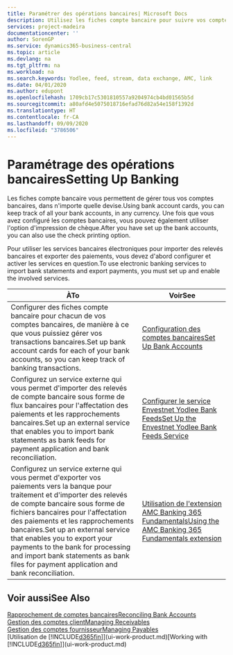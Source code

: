 ```yaml
---
title: Paramétrer des opérations bancaires| Microsoft Docs
description: Utilisez les fiches compte bancaire pour suivre vos comptes bancaires et paramétrer le flux bancaire, telles que Yodlee, pour échanger des données.
services: project-madeira
documentationcenter: ''
author: SorenGP
ms.service: dynamics365-business-central
ms.topic: article
ms.devlang: na
ms.tgt_pltfrm: na
ms.workload: na
ms.search.keywords: Yodlee, feed, stream, data exchange, AMC, link
ms.date: 04/01/2020
ms.author: edupont
ms.openlocfilehash: 1709cb17c5301810557a9204974cb4bd01565b5d
ms.sourcegitcommit: a80afd4e5075018716efad76d82a54e158f1392d
ms.translationtype: HT
ms.contentlocale: fr-CA
ms.lasthandoff: 09/09/2020
ms.locfileid: "3786506"
---
```

# <a name="setting-up-banking"></a><span data-ttu-id="e53d5-103">Paramétrage des opérations bancaires</span><span class="sxs-lookup"><span data-stu-id="e53d5-103">Setting Up Banking</span></span>
<span data-ttu-id="e53d5-104">Les fiches compte bancaire vous permettent de gérer tous vos comptes bancaires, dans n'importe quelle devise.</span><span class="sxs-lookup"><span data-stu-id="e53d5-104">Using bank account cards, you can keep track of all your bank accounts, in any currency.</span></span> <span data-ttu-id="e53d5-105">Une fois que vous avez configuré les comptes bancaires, vous pouvez également utiliser l'option d'impression de chèque.</span><span class="sxs-lookup"><span data-stu-id="e53d5-105">After you have set up the bank accounts, you can also use the check printing option.</span></span>

<span data-ttu-id="e53d5-106">Pour utiliser les services bancaires électroniques pour importer des relevés bancaires et exporter des paiements, vous devez d'abord configurer et activer les services en question.</span><span class="sxs-lookup"><span data-stu-id="e53d5-106">To use electronic banking services to import bank statements and  export payments, you must set up and enable the involved services.</span></span>

| <span data-ttu-id="e53d5-107">À</span><span class="sxs-lookup"><span data-stu-id="e53d5-107">To</span></span> | <span data-ttu-id="e53d5-108">Voir</span><span class="sxs-lookup"><span data-stu-id="e53d5-108">See</span></span> |
| --- | --- |
| <span data-ttu-id="e53d5-109">Configurer des fiches compte bancaire pour chacun de vos comptes bancaires, de manière à ce que vous puissiez gérer vos transactions bancaires.</span><span class="sxs-lookup"><span data-stu-id="e53d5-109">Set up bank account cards for each of your bank accounts, so you can keep track of banking transactions.</span></span> |[<span data-ttu-id="e53d5-110">Configuration des comptes bancaires</span><span class="sxs-lookup"><span data-stu-id="e53d5-110">Set Up Bank Accounts</span></span>](bank-how-setup-bank-accounts.md) |
| <span data-ttu-id="e53d5-111">Configurez un service externe qui vous permet d'importer des relevés de compte bancaire sous forme de flux bancaires pour l'affectation des paiements et les rapprochements bancaires.</span><span class="sxs-lookup"><span data-stu-id="e53d5-111">Set up an external service that enables you to import bank statements as bank feeds for payment application and bank reconciliation.</span></span> |[<span data-ttu-id="e53d5-112">Configurer le service Envestnet Yodlee Bank Feeds</span><span class="sxs-lookup"><span data-stu-id="e53d5-112">Set Up the Envestnet Yodlee Bank Feeds Service</span></span>](bank-how-setup-bank-statement-service.md) |
| <span data-ttu-id="e53d5-113">Configurez un service externe qui vous permet d'exporter vos paiements vers la banque pour traitement et d'importer des relevés de compte bancaire sous forme de fichiers bancaires pour l'affectation des paiements et les rapprochements bancaires.</span><span class="sxs-lookup"><span data-stu-id="e53d5-113">Set up an external service that enables you to export your payments to the bank for processing  and import bank statements as bank files for payment application and bank reconciliation.</span></span> |[<span data-ttu-id="e53d5-114">Utilisation de l'extension AMC Banking 365 Fundamentals</span><span class="sxs-lookup"><span data-stu-id="e53d5-114">Using the AMC Banking 365 Fundamentals extension</span></span>](ui-extensions-amc-banking.md) |

## <a name="see-also"></a><span data-ttu-id="e53d5-115">Voir aussi</span><span class="sxs-lookup"><span data-stu-id="e53d5-115">See Also</span></span>
[<span data-ttu-id="e53d5-116">Rapprochement de comptes bancaires</span><span class="sxs-lookup"><span data-stu-id="e53d5-116">Reconciling Bank Accounts</span></span>](bank-manage-bank-accounts.md)  
[<span data-ttu-id="e53d5-117">Gestion des comptes client</span><span class="sxs-lookup"><span data-stu-id="e53d5-117">Managing Receivables</span></span>](receivables-manage-receivables.md)  
[<span data-ttu-id="e53d5-118">Gestion des comptes fournisseur</span><span class="sxs-lookup"><span data-stu-id="e53d5-118">Managing Payables</span></span>](payables-manage-payables.md)  
<span data-ttu-id="e53d5-119">[Utilisation de [!INCLUDE[d365fin](includes/d365fin_md.md)]](ui-work-product.md)</span><span class="sxs-lookup"><span data-stu-id="e53d5-119">[Working with [!INCLUDE[d365fin](includes/d365fin_md.md)]](ui-work-product.md)</span></span>
